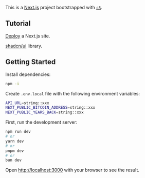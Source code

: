 This is a [Next.js](https://nextjs.org/) project bootstrapped with [`c3`](https://developers.cloudflare.com/pages/get-started/c3).

## Tutorial

[Deploy](https://developers.cloudflare.com/pages/framework-guides/nextjs/deploy-a-nextjs-site) a Next.js site.

[shadcn/ui](https://ui.shadcn.com/docs) library.

## Getting Started

Install dependencies:

```bash
npm -i
```

Create `.env.local` file with the following environment variables:

```bash
API_URL=string::xxx
NEXT_PUBLIC_BITCOIN_ADDRESS=string::xxx
NEXT_PUBLIC_YEARS_BACK=string::xxx
```

First, run the development server:

```bash
npm run dev
# or
yarn dev
# or
pnpm dev
# or
bun dev
```

Open [http://localhost:3000](http://localhost:3000) with your browser to see the result.
